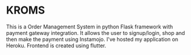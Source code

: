 # KROMS
This is a Order Management System in python Flask framework with payment gateway integration. It allows the user to signup/login, shop and then make the payment using Instamojo. I've hosted my application on Heroku. Frontend is created using flutter.
